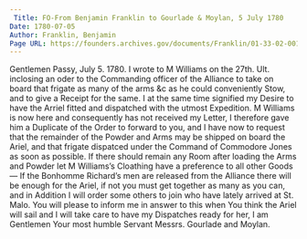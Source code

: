 ```yaml
---
 Title: FO-From Benjamin Franklin to Gourlade & Moylan, 5 July 1780
Date: 1780-07-05
Author: Franklin, Benjamin
Page URL: https://founders.archives.gov/documents/Franklin/01-33-02-0017
---
```


Gentlemen
Passy, July 5. 1780.
I wrote to M Williams on the 27th. Ult. inclosing an oder to the Commanding officer of the Alliance to take on board that frigate as many of the arms &c as he could conveniently Stow, and to give a Receipt for the same. I at the same time signified my Desire to have the Arriel fitted and dispatched with the utmost Expedition. M Williams is now here and consequently has not received my Letter, I therefore gave him a Duplicate of the Order to forward to you, and I have now to request that the remainder of the Powder and Arms may be shipped on board the Ariel, and that frigate dispatced under the Command of Commodore Jones as soon as possible. If there should remain any Room after loading the Arms and Powder let M Williams’s Cloathing have a preference to all other Goods— If the Bonhomme Richard’s men are released from the Alliance there will be enough for the Ariel, if not you must get together as many as you can, and in Addition I will order some others to join who have lately arrived at St. Malo.
You will please to inform me in answer to this when You think the Ariel will sail and I will take care to have my Dispatches ready for her, I am Gentlemen Your most humble Servant
Messrs. Gourlade and Moylan.

